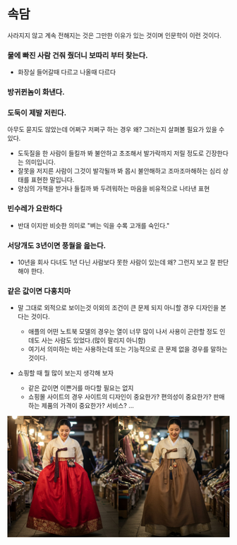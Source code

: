 # 속담
사라지지 않고 계속 전해지는 것은 그만한 이유가 있는 것이며 인문학이 이런 것이다.

### 물에 빠진 사람 건줘 줬더니 보따리 부터 찾는다.
* 화장실 들어갈때 다르고 나올때 다르다



### 방귀뀐놈이 화낸다.


### 도둑이 제발 저린다.
아무도 묻지도 않았는데 어쩌구 저쩌구 하는 경우 왜? 그러는지 살펴볼 필요가 있을 수 있다.
- 도둑질을 한 사람이 들킬까 봐 불안하고 초조해서 발가락까지 저릴 정도로 긴장한다는 의미입니다.
- 잘못을 저지른 사람이 그것이 발각될까 봐 몹시 불안해하고 조마조마해하는 심리 상태를 표현한 말입니다.
- 양심의 가책을 받거나 들킬까 봐 두려워하는 마음을 비유적으로 나타낸 표현


### 빈수레가 요란하다
* 반대 이지만 비슷한 의미로 "벼는 익을 수록 고개를 숙인다."


### 서당개도 3년이면 풍월을 읊는다.
* 10년을 회사 다녀도 1년 다닌 사람보다 못한 사람이 있는데 왜? 그런지 보고 잘 판단해야 한다.


### 같은 값이면 다홍치마
* 말 그대로 외적으로 보이는것 이외의 조건이 큰 문제 되지 아니할 경우 디자인을 본다는 것이다.
  - 애플의 어떤 노트북 모델의 경우는 열이 너무 많이 나서 사용이 곤란할 정도 인데도 사는 사람도 있었다.(많이 팔리지 아니함)
  - 여기서 의미하는 바는 사용하는데 또는 기능적으로 큰 문제 없을 경우를 말하는 것이다.

* 쇼핑할 때 뭘 많이 보는지 생각해 보자
  - 같은 값이면 이쁜거를 마다할 필요는 없지
  - 쇼핑몰 사이트의 경우 사이트의 디자인이 중요한가? 편의성이 중요한가? 판매하는 제품의 가격이 중요한가? 서비스? ...

![alt text](같은값이면다홍치마.jpg)